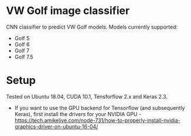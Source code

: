 # VW Golf image classifier

CNN classifier to predict VW Golf models. Models currently supported:
* Golf 5
* Golf 6
* Golf 7
* Golf 7.5

# Setup

Tested on Ubuntu 18.04, CUDA 10.1, Tensforflow 2.x and Keras 2.3.

* If you want to use the GPU backend for Tensorflow (and subsequently Keras), first install the drivers for your NVIDIA GPU - https://tech.amikelive.com/node-731/how-to-properly-install-nvidia-graphics-driver-on-ubuntu-16-04/
